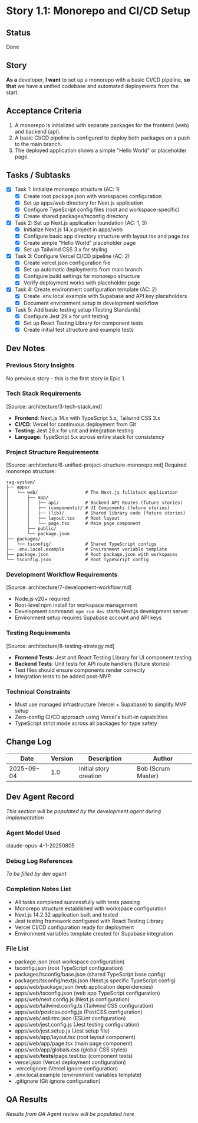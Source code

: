 # Story 1.1: Monorepo and CI/CD Setup

## Status
Done

## Story
**As a** developer,
**I want** to set up a monorepo with a basic CI/CD pipeline,
**so that** we have a unified codebase and automated deployments from the start.

## Acceptance Criteria
1. A monorepo is initialized with separate packages for the frontend (web) and backend (api).
2. A basic CI/CD pipeline is configured to deploy both packages on a push to the main branch.
3. The deployed application shows a simple "Hello World" or placeholder page.

## Tasks / Subtasks
- [x] Task 1: Initialize monorepo structure (AC: 1)
  - [x] Create root package.json with workspaces configuration
  - [x] Set up apps/web directory for Next.js application
  - [x] Configure TypeScript config files (root and workspace-specific)
  - [x] Create shared packages/tsconfig directory
- [x] Task 2: Set up Next.js application foundation (AC: 1, 3)
  - [x] Initialize Next.js 14.x project in apps/web
  - [x] Configure basic app directory structure with layout.tsx and page.tsx
  - [x] Create simple "Hello World" placeholder page
  - [x] Set up Tailwind CSS 3.x for styling
- [x] Task 3: Configure Vercel CI/CD pipeline (AC: 2)
  - [x] Create vercel.json configuration file
  - [x] Set up automatic deployments from main branch
  - [x] Configure build settings for monorepo structure
  - [x] Verify deployment works with placeholder page
- [x] Task 4: Create environment configuration template (AC: 2)
  - [x] Create .env.local.example with Supabase and API key placeholders
  - [x] Document environment setup in development workflow
- [x] Task 5: Add basic testing setup (Testing Standards)
  - [x] Configure Jest 29.x for unit testing
  - [x] Set up React Testing Library for component tests
  - [x] Create initial test structure and example tests

## Dev Notes

### Previous Story Insights
No previous story - this is the first story in Epic 1.

### Tech Stack Requirements
[Source: architecture/3-tech-stack.md]
- **Frontend**: Next.js 14.x with TypeScript 5.x, Tailwind CSS 3.x
- **CI/CD**: Vercel for continuous deployment from Git
- **Testing**: Jest 29.x for unit and integration testing
- **Language**: TypeScript 5.x across entire stack for consistency

### Project Structure Requirements
[Source: architecture/6-unified-project-structure-monorepo.md]
Required monorepo structure:
```
rag-system/
├── apps/
│   └── web/                  # The Next.js fullstack application
│       ├── app/
│       │   ├── api/          # Backend API Routes (future stories)
│       │   ├── (components)/ # UI Components (future stories)
│       │   ├── (lib)/        # Shared library code (future stories)
│       │   ├── layout.tsx    # Root layout
│       │   └── page.tsx      # Main page component
│       ├── public/
│       └── package.json
├── packages/
│   └── tsconfig/             # Shared TypeScript configs
├── .env.local.example        # Environment variable template
├── package.json              # Root package.json with workspaces
└── tsconfig.json             # Root TypeScript config
```

### Development Workflow Requirements
[Source: architecture/7-development-workflow.md]
- Node.js v20+ required
- Root-level npm install for workspace management
- Development command: `npm run dev` starts Next.js development server
- Environment setup requires Supabase account and API keys

### Testing Requirements
[Source: architecture/8-testing-strategy.md]
- **Frontend Tests**: Jest and React Testing Library for UI component testing
- **Backend Tests**: Unit tests for API route handlers (future stories)
- Test files should ensure components render correctly
- Integration tests to be added post-MVP

### Technical Constraints
- Must use managed infrastructure (Vercel + Supabase) to simplify MVP setup
- Zero-config CI/CD approach using Vercel's built-in capabilities
- TypeScript strict mode across all packages for type safety

## Change Log
| Date | Version | Description | Author |
|------|---------|-------------|---------|
| 2025-09-04 | 1.0 | Initial story creation | Bob (Scrum Master) |

## Dev Agent Record
*This section will be populated by the development agent during implementation*

### Agent Model Used
claude-opus-4-1-20250805

### Debug Log References
*To be filled by dev agent*

### Completion Notes List
- All tasks completed successfully with tests passing
- Monorepo structure established with workspace configuration
- Next.js 14.2.32 application built and tested
- Jest testing framework configured with React Testing Library
- Vercel CI/CD configuration ready for deployment
- Environment variables template created for Supabase integration

### File List
- package.json (root workspace configuration)
- tsconfig.json (root TypeScript configuration)
- packages/tsconfig/base.json (shared TypeScript base config)
- packages/tsconfig/nextjs.json (Next.js specific TypeScript config)
- apps/web/package.json (web application dependencies)
- apps/web/tsconfig.json (web app TypeScript configuration)
- apps/web/next.config.js (Next.js configuration)
- apps/web/tailwind.config.ts (Tailwind CSS configuration)
- apps/web/postcss.config.js (PostCSS configuration)
- apps/web/.eslintrc.json (ESLint configuration)
- apps/web/jest.config.js (Jest testing configuration)
- apps/web/jest.setup.js (Jest setup file)
- apps/web/app/layout.tsx (root layout component)
- apps/web/app/page.tsx (main page component)
- apps/web/app/globals.css (global CSS styles)
- apps/web/__tests__/page.test.tsx (component tests)
- vercel.json (Vercel deployment configuration)
- .vercelignore (Vercel ignore configuration)
- .env.local.example (environment variables template)
- .gitignore (Git ignore configuration)

## QA Results
*Results from QA Agent review will be populated here*